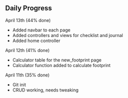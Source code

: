 
## Daily Progress

April 13th (44% done)
* Added navbar to each page
* Added controllers and views for checklist and journal
* Added home controller

April 12th (41% done)
* Calculator table for the new_footprint page
* Calculator function added to calculate footprint

April 11th (35% done)
* Git init
* CRUD working, needs tweaking
